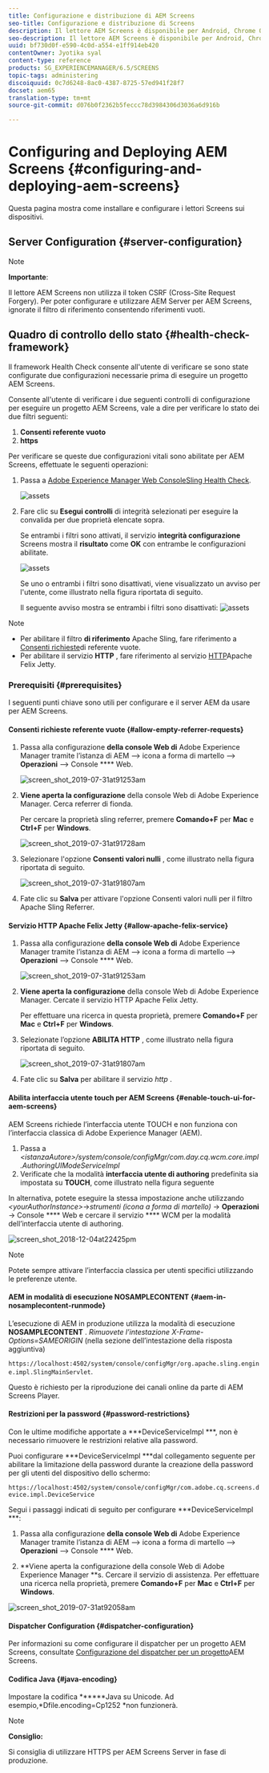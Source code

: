 ```yaml
---
title: Configurazione e distribuzione di AEM Screens
seo-title: Configurazione e distribuzione di Screens
description: Il lettore AEM Screens è disponibile per Android, Chrome OS, iOS e Windows. Questa pagina descrive la configurazione e l’implementazione di AEM Screens e riassume le linee guida per la selezione di h/w per il dispositivo di riproduzione.
seo-description: Il lettore AEM Screens è disponibile per Android, Chrome OS, iOS e Windows. Questa pagina descrive la configurazione e l’implementazione di AEM Screens e riassume le linee guida per la selezione di h/w per il dispositivo di riproduzione.
uuid: bf730d0f-e590-4c0d-a554-e1ff914eb420
contentOwner: Jyotika syal
content-type: reference
products: SG_EXPERIENCEMANAGER/6.5/SCREENS
topic-tags: administering
discoiquuid: 0c7d6248-8ac0-4387-8725-57ed941f28f7
docset: aem65
translation-type: tm+mt
source-git-commit: d076b0f2362b5feccc78d3984306d3036a6d916b

---
```



# Configuring and Deploying AEM Screens {#configuring-and-deploying-aem-screens}

Questa pagina mostra come installare e configurare i lettori Screens sui dispositivi.

## Server Configuration {#server-configuration}

>[!NOTE]
>
>**Importante**:
>
>Il lettore AEM Screens non utilizza il token CSRF (Cross-Site Request Forgery). Per poter configurare e utilizzare AEM Server per AEM Screens, ignorate il filtro di riferimento consentendo riferimenti vuoti.

## Quadro di controllo dello stato {#health-check-framework}

Il framework Health Check consente all&#39;utente di verificare se sono state configurate due configurazioni necessarie prima di eseguire un progetto AEM Screens.

Consente all&#39;utente di verificare i due seguenti controlli di configurazione per eseguire un progetto AEM Screens, vale a dire per verificare lo stato dei due filtri seguenti:

1. **Consenti referente vuoto**
2. **https**

Per verificare se queste due configurazioni vitali sono abilitate per AEM Screens, effettuate le seguenti operazioni:

1. Passa a [Adobe Experience Manager Web ConsoleSling Health Check](http://localhost:4502/system/console/healthcheck?tags=screensconfigs&overrideGlobalTimeout=).

   ![assets](assets/health-check1.png)


2. Fare clic su **Esegui controlli** di integrità selezionati per eseguire la convalida per due proprietà elencate sopra.

   Se entrambi i filtri sono attivati, il servizio **integrità configurazione** Screens mostra il **risultato** come **OK** con entrambe le configurazioni abilitate.

   ![assets](assets/health-check2.png)

   Se uno o entrambi i filtri sono disattivati, viene visualizzato un avviso per l&#39;utente, come illustrato nella figura riportata di seguito.

   Il seguente avviso mostra se entrambi i filtri sono disattivati:
   ![assets](assets/health-check3.png)

>[!NOTE]
>
>* Per abilitare il filtro **di riferimento** Apache Sling, fare riferimento a [Consenti richieste](/help/user-guide/configuring-screens-introduction.md#allow-empty-referrer-requests)di referente vuote.
>* Per abilitare il servizio **HTTP** , fare riferimento al servizio [HTTP](/help/user-guide/configuring-screens-introduction.md#allow-apache-felix-service)Apache Felix Jetty.


### Prerequisiti {#prerequisites}

I seguenti punti chiave sono utili per configurare e il server AEM da usare per AEM Screens.

#### Consenti richieste referente vuote {#allow-empty-referrer-requests}

1. Passa alla configurazione **della console Web di** Adobe Experience Manager tramite l’istanza di AEM —> icona a forma di martello —> **Operazioni** —> Console **** Web.

   ![screen_shot_2019-07-31at91253am](assets/screen_shot_2019-07-31at91253am.png)

1. **Viene aperta la configurazione** della console Web di Adobe Experience Manager. Cerca referrer di fionda.

   Per cercare la proprietà sling referrer, premere **Comando+F** per **Mac** e **Ctrl+F** per **Windows**.

   ![screen_shot_2019-07-31at91728am](assets/screen_shot_2019-07-31at91728am.png)

1. Selezionare l&#39;opzione **Consenti valori nulli** , come illustrato nella figura riportata di seguito.

   ![screen_shot_2019-07-31at91807am](assets/screen_shot_2019-07-31at91807am.png)

1. Fate clic su **Salva** per attivare l&#39;opzione Consenti valori nulli per il filtro Apache Sling Referrer.

#### Servizio HTTP Apache Felix Jetty {#allow-apache-felix-service}

1. Passa alla configurazione **della console Web di** Adobe Experience Manager tramite l’istanza di AEM —> icona a forma di martello —> **Operazioni** —> Console **** Web.

   ![screen_shot_2019-07-31at91253am](assets/screen_shot_2019-07-31at91253am.png)

1. **Viene aperta la configurazione** della console Web di Adobe Experience Manager. Cercate il servizio HTTP Apache Felix Jetty.

   Per effettuare una ricerca in questa proprietà, premere **Comando+F** per **Mac** e **Ctrl+F** per **Windows**.

1. Selezionate l’opzione **ABILITA HTTP** , come illustrato nella figura riportata di seguito.

   ![screen_shot_2019-07-31at91807am](assets/http-image.png)

1. Fate clic su **Salva** per abilitare il servizio *http* .

#### Abilita interfaccia utente touch per AEM Screens {#enable-touch-ui-for-aem-screens}

AEM Screens richiede l’interfaccia utente TOUCH e non funziona con l’interfaccia classica di Adobe Experience Manager (AEM).

1. Passa a *&lt;istanzaAutore>/system/console/configMgr/com.day.cq.wcm.core.impl.AuthoringUIModeServiceImpl*
1. Verificate che la modalità **interfaccia utente di authoring** predefinita sia impostata su **TOUCH**, come illustrato nella figura seguente

In alternativa, potete eseguire la stessa impostazione anche utilizzando *&lt;yourAuthorInstance>*->*strumenti (icona a forma di martello)* -> **Operazioni** -> Console **** Web e cercare il servizio **** WCM per la modalità dell’interfaccia utente di authoring.

![screen_shot_2018-12-04at22425pm](assets/screen_shot_2018-12-04at22425pm.png)

>[!NOTE]
>
>Potete sempre attivare l’interfaccia classica per utenti specifici utilizzando le preferenze utente.

#### AEM in modalità di esecuzione NOSAMPLECONTENT {#aem-in-nosamplecontent-runmode}

L’esecuzione di AEM in produzione utilizza la modalità di esecuzione **NOSAMPLECONTENT** . *Rimuovete l’intestazione X-Frame-Options=SAMEORIGIN* (nella sezione dell’intestazione della risposta aggiuntiva)

`https://localhost:4502/system/console/configMgr/org.apache.sling.engine.impl.SlingMainServlet`.

Questo è richiesto per la riproduzione dei canali online da parte di AEM Screens Player.

#### Restrizioni per la password {#password-restrictions}

Con le ultime modifiche apportate a ***DeviceServiceImpl ***, non è necessario rimuovere le restrizioni relative alla password.

Puoi configurare ***DeviceServiceImpl ***dal collegamento seguente per abilitare la limitazione della password durante la creazione della password per gli utenti del dispositivo dello schermo:

`https://localhost:4502/system/console/configMgr/com.adobe.cq.screens.device.impl.DeviceService`

Segui i passaggi indicati di seguito per configurare ***DeviceServiceImpl ***:

1. Passa alla configurazione **della console Web di** Adobe Experience Manager tramite l’istanza di AEM —> icona a forma di martello —> **Operazioni** —> Console **** Web.

1. **Viene aperta la configurazione della console Web di Adobe Experience Manager **s. Cercare il servizio di assistenza. Per effettuare una ricerca nella proprietà, premere **Comando+F** per **Mac** e **Ctrl+F** per **Windows**.

![screen_shot_2019-07-31at92058am](assets/screen_shot_2019-07-31at92058am.png)

#### Dispatcher Configuration {#dispatcher-configuration}

Per informazioni su come configurare il dispatcher per un progetto AEM Screens, consultate [Configurazione del dispatcher per un progetto](dispatcher-configurations-aem-screens.md)AEM Screens.

#### Codifica Java {#java-encoding}

Impostare la codifica ******Java su Unicode. Ad esempio,*Dfile.encoding=Cp1252 *non funzionerà.

>[!NOTE]
>
>**Consiglio:**
>
>Si consiglia di utilizzare HTTPS per AEM Screens Server in fase di produzione.








